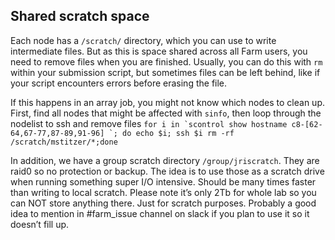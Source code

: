## Shared scratch space

Each node has a `/scratch/` directory, which you can use to write intermediate files. But as this is space shared across all Farm users, you need to remove files when you are finished. Usually, you can do this with `rm` within your submission script, but sometimes files can be left behind, like if your script encounters errors before erasing the file.

If this happens in an array job, you might not know which nodes to clean up. First, find all nodes that might be affected with `sinfo`, then loop through the nodelist to ssh and remove files ``` for i in `scontrol show hostname c8-[62-64,67-77,87-89,91-96] `; do echo $i; ssh $i rm -rf /scratch/mstitzer/*;done ```

In addition, we have a group scratch directory `/group/jriscratch`. They are raid0 so no protection or backup. The idea is to use those as a scratch drive when running something super I/O intensive. Should be many times faster than writing to local scratch. Please note it’s only 2Tb for whole lab so you can NOT store anything there. Just for scratch purposes. Probably a good idea to mention in #farm_issue channel on slack if you plan to use it so it doesn’t fill up.